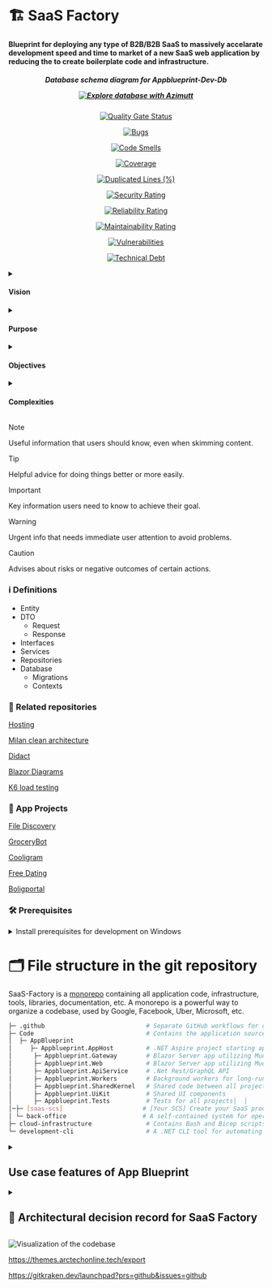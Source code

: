 # 🏗️ SaaS Factory 

<!-- <h1 align="center">  🏗️ SaaS Factory </h1> -->

<h4> Blueprint for deploying any type of B2B/B2B SaaS to massively accelarate development speed and time to market of a new SaaS web application by reducing the to create boilerplate code and infrastructure.
 </h4>

 <h5 align="center">

<p> Database schema diagram for Appblueprint-Dev-Db </p>

[![Explore database with Azimutt](https://img.shields.io/badge/PostgreSQL-browse_online-gray?labelColor=4169E1&logo=postgresql&logoColor=fff&style=flat)](https://azimutt.app/create?sql=https://diagram-hosting-proxy.casper-c7c.workers.dev/schema.sql)

</h5>

<div align="center">

[![Quality Gate Status](https://sonarcloud.io/api/project_badges/measure?project=saas-factory-labs_SaaS-Factory&metric=alert_status&token=89f95cfc8e92f83ea5e918077e5da95e9b5a9754)](https://sonarcloud.io/summary/new_code?id=saas-factory-labs_SaaS-Factory)

[![Bugs](https://sonarcloud.io/api/project_badges/measure?project=saas-factory-labs_SaaS-Factory&metric=bugs&token=89f95cfc8e92f83ea5e918077e5da95e9b5a9754)](https://sonarcloud.io/summary/new_code?id=saas-factory-labs_SaaS-Factory)

[![Code Smells](https://sonarcloud.io/api/project_badges/measure?project=saas-factory-labs_SaaS-Factory&metric=code_smells&token=89f95cfc8e92f83ea5e918077e5da95e9b5a9754)](https://sonarcloud.io/summary/new_code?id=saas-factory-labs_SaaS-Factory)

[![Coverage](https://sonarcloud.io/api/project_badges/measure?project=saas-factory-labs_SaaS-Factory&metric=coverage&token=89f95cfc8e92f83ea5e918077e5da95e9b5a9754)](https://sonarcloud.io/summary/new_code?id=saas-factory-labs_SaaS-Factory)

[![Duplicated Lines (%)](https://sonarcloud.io/api/project_badges/measure?project=saas-factory-labs_SaaS-Factory&metric=duplicated_lines_density&token=89f95cfc8e92f83ea5e918077e5da95e9b5a9754)](https://sonarcloud.io/summary/new_code?id=saas-factory-labs_SaaS-Factory)

[![Security Rating](https://sonarcloud.io/api/project_badges/measure?project=saas-factory-labs_SaaS-Factory&metric=security_rating&token=89f95cfc8e92f83ea5e918077e5da95e9b5a9754)](https://sonarcloud.io/component_measures?id=saas-factory-labs_SaaS-Factory&metric=Security)

[![Reliability Rating](https://sonarcloud.io/api/project_badges/measure?project=saas-factory-labs_SaaS-Factory&metric=reliability_rating&token=89f95cfc8e92f83ea5e918077e5da95e9b5a9754)](https://sonarcloud.io/component_measures?id=saas-factory-labs_SaaS-Factory&metric=Reliability)

[![Maintainability Rating](https://sonarcloud.io/api/project_badges/measure?project=saas-factory-labs_SaaS-Factory&metric=sqale_rating&token=89f95cfc8e92f83ea5e918077e5da95e9b5a9754)](https://sonarcloud.io/component_measures?id=saas-factory-labs_SaaS-Factory&metric=Maintainability)

[![Vulnerabilities](https://sonarcloud.io/api/project_badges/measure?project=saas-factory-labs_SaaS-Factory&metric=vulnerabilities&token=89f95cfc8e92f83ea5e918077e5da95e9b5a9754)](https://sonarcloud.io/project/issues?id=saas-factory-labs_SaaS-Factory&resolved=false&types=VULNERABILITY)

[![Technical Debt ](https://sonarcloud.io/api/project_badges/measure?project=saas-factory-labs_SaaS-Factory&metric=sqale_index&token=89f95cfc8e92f83ea5e918077e5da95e9b5a9754)](https://sonarcloud.io/component_measures?id=saas-factory-labs_SaaS-Factory&metric=squale_index)

</div>

 <details>

 <summary> 
   <h4>Vision </h4>  
 </summary> 

 Deploying a new SaaS app project working with one command via the Developer Cli and then adding features specific to the application, while all the fundamental is in place already in under 30 minutes

 </details>
 
 <details>

 <summary>
  <h4>Purpose </h4>  
 </summary> 

The ultimate purpose is to deploy the projects I have wanted to fullfill for a long time both personal and business related and to deploy software SaaS products that can help me get to financial freedom and escape the worry and stress of the dreaded 9-5 hamster wheel along with the incompetent leaders that run those corporations, so I can finally live on my own terms!

 </details>
 
 <details>

 <summary>

<h4> Objectives </h4>
  
 </summary>

- Fun to work with and develop
- Consolidated shared infrastructure
- Fast continuous deployment of code to infrastructure (deploy automatically after passing automated QA environment testing processes)
- Cost-effective
- Secure
- Fast development on new or existing software-as-a-service projects
- familiar tech stack (C# as much as possible)
- Minimal technical debt (standardized implementations, code clean up, modular flexible structure, tracking, and maintenance of code and database migration drift)
- Mono repo for SaaS deployment manager system and boilerplate code for deploying SaaS web app project in a separate repo
- Automated processes
- Disaster recovery implementation
- Automated documentation
- Dev, QA (automated), staging, and production environment
- Cloudagnostic (can easily be migrated to another cloud provider such as digialocean/linode/Cloudservers.dk/Render.com

</details>

<details>

<summary>
  <h4>  Complexities </h4>
</summary>

- Maintaining and keeping multiple deployed SaaS web applications up to date to mitigate technical debt
- Adhering to a high-level perspective and focus while being able to deepdive into low level programming and troubleshooting
- MVP status - When and how can the first SaaS Factory App be deployed?
- Should Deployment Manager be added in version 2 of SaaS Factory and how can existing deployed SaaS web apps be consolidated and migrated?
  
</details>  



> [!NOTE]
> Useful information that users should know, even when skimming content.

> [!TIP]
> Helpful advice for doing things better or more easily.

> [!IMPORTANT]
> Key information users need to know to achieve their goal.

> [!WARNING]
> Urgent info that needs immediate user attention to avoid problems.

> [!CAUTION]
> Advises about risks or negative outcomes of certain actions.

### ℹ️ Definitions

- Entity
- DTO
  - Request
  - Response
- Interfaces
- Services
- Repositories
- Database
  - Migrations
  - Contexts


### 🔗 Related repositories 

[Hosting](https://github.com/saas-factory-labs/Hosting)

[Milan clean architecture](https://github.com/saas-factory-labs/milanjanovich-clean-architecture-course)

[Didact](https://github.com/DidactHQ/didact-engine)

[Blazor Diagrams](https://github.com/Blazor-Diagrams/Blazor.Diagrams)

[K6 load testing](https://github.com/saas-factory-labs/K6-Loadtest)

### 🔗 App Projects

[File Discovery](https://github.com/saas-factory-labs/File-Discovery)

[GroceryBot](https://github.com/saas-factory-labs/GroceryBot)

[Cooligram](https://github.com/saas-factory-labs/Cooligram)

[Free Dating](https://github.com/saas-factory-labs/Free-Dating)

[Boligportal](https://github.com/saas-factory-labs/Boligportal)

### 🛠️  Prerequisites

<details>

<summary>Install prerequisites for development on Windows</summary>
	
1.	Open a PowerShell terminal as Administrator and run the following command to install Windows Subsystem for Linux (required for Docker):
  
    `wsl --install`

2.	Restart your computer if prompted.

3.	Install .NET, Git, Docker Desktop, Node.js, Azure CLI, and GitHub CLI using winget (available only on Windows 11):

    ```powershell
    @(
        "Microsoft.DotNet.SDK.9",
        "Git.Git",
        "Docker.DockerDesktop",
        "OpenJS.NodeJS",
    	"npm install wrangler --save-dev"
        "GitHub.cli"    	
    ) | ForEach-Object { winget install --accept-package-agreements --accept-source-agreements --id $_ }
    
    "gh extension install https://github.com/nektos/gh-act"
    ```
</details>

# 🗂️ File structure in the git repository

SaaS-Factory is a [monorepo](https://en.wikipedia.org/wiki/Monorepo) containing all application code, infrastructure, tools, libraries, documentation, etc. 
A monorepo is a powerful way to organize a codebase, used by Google, Facebook, Uber, Microsoft, etc.

```bash
├─ .github                            # Separate GitHub workflows for deploying Infrastructure and app
├─ Code                               # Contains the application source code
│  ├─ AppBlueprint        
│     ├─ Appblueprint.AppHost         # .NET Aspire project starting app and all dependencies in Docker
│      ├─ Appblueprint.Gateway        # Blazor Server app utilizing Mudblazor components
│      ├─ Appblueprint.Web            # Blazor Server app utilizing Mudblazor components
│      ├─ Appblueprint.ApiService     # .Net Rest/GraphQL API
│      ├─ Appblueprint.Workers        # Background workers for long-running tasks and event processing
│      ├─ Appblueprint.SharedKernel   # Shared code between all projects
│      ├─ Appblueprint.UiKit          # Shared UI components
│      ├─ Appblueprint.Tests          # Tests for all projects│  │   
│─├─ [saas-scs]                      # [Your SCS] Create your SaaS product as a self-contained system
│ └─ back-office                     # A self-contained system for operations and support (empty for now)
├─ cloud-infrastructure               # Contains Bash and Bicep scripts (IaC) for Azure resources
└─ development-cli                    # A .NET CLI tool for automating common developer tasks
```


<details>

<summary>

## Use case features of App Blueprint
 
</summary>

- [ ] User management
    - [ ] Register a new user account
    - [ ] Login with existing user account
    - [ ] Logout from user account
    - [ ] Manage user profile
    - [ ] Manage user account settings    
    - [ ] File management
      - [ ] Upload a file
      - [ ] Download a file
      - [ ] Delete a file
      - [ ] Share a file
      - [ ] Manage files
      - [ ] Search and filter for a file
      - [ ] Export user data
    - [ ] Notification management
      - [ ] View notifcations
      - [ ] Check off notifications as read
    - [ ] Data export
        - [ ] Export user data

- [ ] Role and Permission management
  - [ ] Customer admin should be able to manage roles and permisions
  - [ ] Customer admin should be able to create a team
  - [ ] Customer admin should be able to assign members to a team
  - [ ] Customer admin should be able to create API keys

- [ ] Tenant management
  - [ ] Automatically provision a new tenant for a customer that signs up
    
- [ ] Subscription management
  -  [ ] Create a new subscription for a customer that signs up to a paid plan
  -  [ ] Cancel existing subscription
    
- [ ] Payment management
  - [ ] Create a payment intent for a customer that signs up to a paid subscription plan
  - [ ] Create a payment intent for a customer that that purchases a perperual license
  - [ ] Create a payment intent for a customer that that purchases credits

- [ ] Admin Management (My own access to manage my customers and their subscriptions across deployed SaaS app products)
  - [ ] Manage all users
  - [ ] Manage all tenants
  - [ ] Manage all subscriptions
  - [ ] Manage all payment intents
  - [ ] Manage all payment transactions
  - [ ] Manage all roles and permissions
  - [ ] Manage all customers

- [ ] Invoice management
  - [ ] Create a new invoice for a customer that signs up to a paid plan
  - [ ] Send invoice to customer
  - [ ] Manage invoices  

- [ ] Audit log
  - [ ] User activity
  - [ ] User audit log
- [ ] Settings
- [ ] Dashboard
- [ ] Reporting  

- [ ] Onboarding flow for new customers
  - [ ] Set user details such as name, age and so on
  - [ ] Set business details such as company name, VAT and so on
 
</details>

<details>

<summary>

## 📙 Architectural decision record for SaaS Factory
 
</summary>

- Shared API vs. Separate API for each SaaS app project [Seperate API: APPROVED]
    
    - Purpose
        - Shared API for all deployed SaaS apps
        - Shared API for Deployment Manager
        - Shared API for App Blueprint
    - Disadvantages of shared API:
        - Higher complexity
          - Single point of failure for all projects
          - Risk of calling database from API Controller that does not belong to the correct SaaS app and possible data leakage

    - Advantages of shared API:
        - Lower technical debt as there is no code drift between Appblueprint and the app projects' code
        - No duplicated API code
        - Easier to maintain and update

- Deployment Manager

  - Purpose
    - Command center to control deployment, monitoring and management of deployed SaaS apps
    - Shared Infrastructure with deployed SaaS apps
    - Integration application landscape
    - Manage customers and track growth metrics

- App Blueprint

  - Purpose
    - Template for deploying a SaaS App

- Deployed SaaS App
  - Purpose
    - Personal or commercial App (B2C or B2B or Developer first)

### Application structure

- Domain Driven Design
- Clean Architecture
  - Low technical debt
  - Reliability

### Self Contained Deployment Manager Modules

- DeploymentManager.Web

  - Command center portal

- DeploymentManager.Api

  - Rest API
  - GraphQL API

- DeploymentManager.Codeflow

   - Dependency Tracker

- DeploymentManager.Shared

  - Shared DTOs
  - Shared Enums
  - Shared Entities

- Shared Infrastructure

#### Self Contained Deployed SaaS App

- App-Blueprint template

- FileDiscovery.Web

  - Customer management portal
  - Partner portal
  - Admin portal

- FileDiscovery.Api

  - Rest API
  - GraphQL API


### Tech stack

#### Frontend

- Blazor
  - Dotnet familiarity
  - Performant
  - Can run everywhere as Web Assembly or hosted server web app
  - Strong integration with dotnet backend technologies
  - Mudblazor framework for fast user interface development
    - 3rd party mudextensions
      - https://codebeam-mudextensions.pages.dev

#### Backend

- Dotnet
  - Familiarity => High productivity
  - Performant
- YARP Proxy
- Authentication solution eg. Supertokens

#### : Infrastruture

- Railway
  - PostgreSQL databases 
- Cloudflare R2 blob storage
- Redis Cloud
- Algolia
- Grafana Cloud
- Cloudflare
- Stripe
- Resend
- Azure Key Vault
- Logsnag
- Cookiebot
- Microsoft Clarity
- Google Recaptcha
- Google Analytics
- Google Tag Manager

#### Monitoring and observability

- Open Telemetry

#### CI/CD

- Github Actions
- Pulumi Automation API
- Cloudcostify API
- Sonarcloud

#### Testing

- NSubstitute
- xUnit
- Bogus
- Architecture testing
- Function testing
- Integration testing
- Performance test (Grafana K6)
  - Smoke test
  - Load test

#### Documentation

- Deployment Manager dependency tracking map
- Dive (docker image analysis)
- Github Copilot automatic documentation
- Automatic swagger Rest API documentation
- Automatic GraphQL schema documentation
- Open Telemetry dependencies map
- Standards
  - Naming convention
  - Sonarcloud Gate
    - Technical debt under 1 hour
  - Project file structure

#### Security

- CORS
- CSRF
- HSTS
- CSP
- Zero trust & no credentials
- IP whitelisting
- Monitoring
- Pentesting
- Cloudflare DDOS protection

#### Development tools

- Microsoft SQL Studio
- Visual Studio 2022
- Github Copilot (Chat & Voice)
- VS Code
- Docker Desktop
- Postman
 
</details>

![Visualization of the codebase](diagram.svg)

https://themes.arctechonline.tech/export

https://gitkraken.dev/launchpad?prs=github&issues=github
